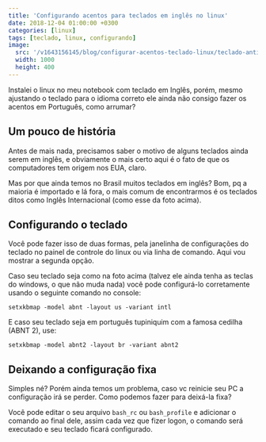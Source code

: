 ```yaml
---
title: 'Configurando acentos para teclados em inglês no linux'
date: 2018-12-04 01:00:00 +0300
categories: [linux]
tags: [teclado, linux, configurando]
image:
  src: '/v1643156145/blog/configurar-acentos-teclado-linux/teclado-antigo_l4umef.jpg'
  width: 1000
  height: 400
---
```


Instalei o linux no meu notebook com teclado em Inglês, porém, mesmo ajustando o teclado para o idioma correto ele ainda não consigo fazer os acentos em Português, como arrumar?

## Um pouco de história

Antes de mais nada, precisamos saber o motivo de alguns teclados ainda serem em inglês, e obviamente o mais certo aqui é o fato de que os computadores
tem origem nos EUA, claro.

Mas por que ainda temos no Brasil muitos teclados em inglês? Bom, pq a maioria é importado e lá fora, o mais comum de encontrarmos é os teclados ditos 
como Inglês Internacional (como esse da foto acima).

## Configurando o teclado

Você pode fazer isso de duas formas, pela janelinha de configurações do teclado no painel de controle do linux ou via linha de comando. Aqui vou mostrar 
a segunda opção.

Caso seu teclado seja como na foto acima (talvez ele ainda tenha as teclas do windows, o que não muda nada) você pode configurá-lo corretamente usando o 
seguinte comando no console:

```shell
setxkbmap -model abnt -layout us -variant intl
```

E caso seu teclado seja em português tupiniquim com a famosa cedilha (ABNT 2), use:

```shell
setxkbmap -model abnt2 -layout br -variant abnt2
```

## Deixando a configuração fixa

Simples né? Porém ainda temos um problema, caso vc reinicie seu PC a configuração irá se perder. Como podemos fazer para deixá-la fixa? 

Você pode editar o seu arquivo ```bash_rc``` ou ```bash_profile``` e adicionar o comando ao final dele, assim cada vez que fizer logon, o comando será executado e seu teclado ficará configurado.